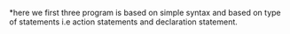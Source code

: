 *here we first three program is based on simple syntax and based on type of statements i.e action statements and declaration statement.
